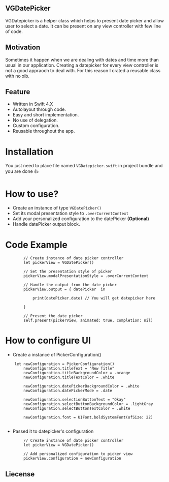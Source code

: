 ## VGDatePicker

VGDatepicker is a helper class which helps to present date picker and allow user to select a date. 
It can be present on any view controller with few line of code.

## Motivation
Sometimes it happen when we are dealing with dates and time more than usual in our application. Creating a datepicker for every view controller is not a good appraoch to deal with. For this reason I crated a reusable class with no xib. 




## Feature

- Written in Swift 4.X 
- Autolayout through code.
- Easy and short implementation.
- No use of delegation.
- Custom configuration.
- Reusable throughout the app.

# Installation

You just need to place file named `VGDatepicker.swift` in project bundle and you are done :+1:


# How to use?

- Create an instance of type `VGDatePicker()`
- Set its modal presentation style to `.overCurrentContext`
- Add your personalized configuration to the datePicker **(Optional)**
- Handle datePicker output block.

# Code Example
```
        // Create instance of date picker controller
        let pickerView = VGDatePicker()
        
        // Set the presentation style of picker
        pickerView.modalPresentationStyle = .overCurrentContext

        // Handle the output from the date picker
        pickerView.output = { datePicker  in
        
            print(datePicker.date) // You will get datepicker here
            
        }
        
        // Present the date picker
        self.present(pickerView, animated: true, completion: nil)
```

# How to configure UI

- Create a instance of PickerConfiguration()

```
    let newConfiguration = PickerConfiguration()
        newConfiguration.titleText = "New Title"
        newConfiguration.titleBackgroundColor = .orange
        newConfiguration.titleTextColor = .white
        
        newConfiguration.datePickerBackgroundColor = .white
        newConfiguration.datePickerMode = .date
        
        newConfiguration.selectionButtonText = "Okay"
        newConfiguration.selectButtonBackgroundColor = .lightGray
        newConfiguration.selectButtonTextColor = .white
        
        newConfiguration.font = UIFont.boldSystemFont(ofSize: 22)
        
```
- Passed it to datepicker's configuration

```
        // Create instance of date picker controller
        let pickerView = VGDatePicker()
        
        // Add personalized configuration to picker view
        pickerView.configuration = newConfiguration
```

## Liecense








